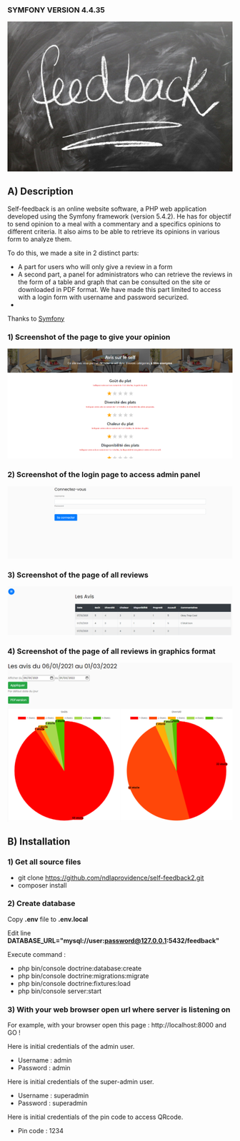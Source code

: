 ### SYMFONY     VERSION 4.4.35 ###

![Self-Feedback](https://raw.githubusercontent.com/ndlaprovidence/self-feedback2/main/public/images/feedback-logo.jpg)



## A) Description


Self-feedback is an online website software, a PHP web application developed using the Symfony framework (version 5.4.2).
He has for objectif to send opinion to a meal with a commentary and a specifics opinions to different criteria. 
It also aims to be able to retrieve its opinions in various form to analyze them.

To do this, we made a site in 2 distinct parts:
- A part for users who will only give a review in a form
- A second part, a panel for administrators who can retrieve the reviews in the form of a table and graph that can be consulted on the site or downloaded in PDF format. We have made this part limited to access with a login form with username and password securized.
- 

Thanks to [Symfony](https://symfony.com/)

### 1) Screenshot of the page to give your opinion
![Self-Feedback](https://raw.githubusercontent.com/ndlaprovidence/self-feedback2/main/public/images/visitor-view.png)

### 2) Screenshot of the login page to access admin panel
![Self-Feedback](https://raw.githubusercontent.com/ndlaprovidence/self-feedback2/main/public/images/login-view.png)

### 3) Screenshot of the page of all reviews
![Self-Feedback](https://raw.githubusercontent.com/ndlaprovidence/self-feedback2/main/public/images/avis-view.png)

### 4) Screenshot of the page of all reviews in graphics format 
![Self-Feedback](https://raw.githubusercontent.com/ndlaprovidence/self-feedback2/main/public/images/graphics-view.png)



## B) Installation


### 1) Get all source files

- git clone https://github.com/ndlaprovidence/self-feedback2.git
- composer install


### 2) Create database

Copy **.env** file to **.env.local**

Edit line **DATABASE_URL="mysql://user:password@127.0.0.1:5432/feedback"**

Execute command : 
- php bin/console doctrine:database:create
- php bin/console doctrine:migrations:migrate
- php bin/console doctrine:fixtures:load
- php bin/console server:start


### 3) With your web browser open url where server is listening on

For example, with your browser open this page :  http://localhost:8000 and GO !

Here is initial credentials of the admin user.
 - Username : admin
 - Password : admin

Here is initial credentials of the super-admin user.
 - Username : superadmin
 - Password : superadmin

Here is initial credentials of the pin code to access QRcode.
 - Pin code : 1234 